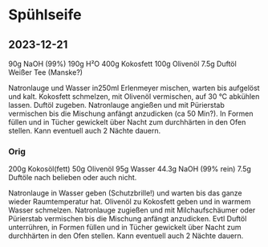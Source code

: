 # Spühlseife
## 2023-12-21
90g NaOH (99%)
190g H²O
400g Kokosfett
100g Olivenöl
7.5g Duftöl Weißer Tee (Manske?)

Natronlauge und Wasser in250ml Erlenmeyer mischen, warten bis aufgelöst und kalt.
Kokosfett schmelzen, mit Olivenöl vermischen, auf 30 °C abkühlen lassen. Duftöl zugeben.
Natronlauge angießen und mit Pürierstab vermischen bis die Mischung anfängt anzudicken (ca 50 Min?).
In Formen füllen und in Tücher gewickelt über Nacht zum durchhärten in den Ofen stellen. Kann eventuell auch 2 Nächte dauern.



### Orig
200g Kokosöl(fett)
50g Olivenöl
95g Wasser
44.3g NaOH (99% rein)
7.5g Duftöle nach belieben oder auch nicht.

Natronlauge in Wasser geben (Schutzbrille!) und warten bis das ganze wieder Raumtemperatur hat. Olivenöl zu Kokosfett geben und in warmem Wasser schmelzen. Natronlauge zugießen und mit Milchaufschäumer oder Pürierstab vermischen bis die Mischung anfängt anzudicken. Evtl Duftöl unterrühren, in Formen füllen und in Tücher gewickelt über Nacht zum durchhärten in den Ofen stellen. Kann eventuell auch 2 Nächte dauern.